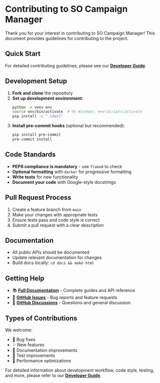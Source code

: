 # Contributing to SO Campaign Manager

Thank you for your interest in contributing to SO Campaign Manager! This document provides guidelines for contributing to the project.

## Quick Start

For detailed contributing guidelines, please see our **[Developer Guide](docs/developer_guide.rst)**.

## Development Setup

1. **Fork and clone** the repository
2. **Set up development environment**:
   ```bash
   python -m venv env
   source env/bin/activate  # On Windows: env\Scripts\activate
   pip install -e ".[dev]"
   ```
3. **Install pre-commit hooks** (optional but recommended):
   ```bash
   pip install pre-commit
   pre-commit install
   ```

## Code Standards

- **PEP8 compliance is mandatory** - use `flake8` to check
- **Optional formatting** with `darker` for progressive formatting
- **Write tests** for new functionality
- **Document your code** with Google-style docstrings

## Pull Request Process

1. Create a feature branch from `main`
2. Make your changes with appropriate tests
3. Ensure tests pass and code style is correct
4. Submit a pull request with a clear description

## Documentation

- All public APIs should be documented
- Update relevant documentation for changes
- Build docs locally: `cd docs && make html`

## Getting Help

- 📚 **[Full Documentation](docs/index.rst)** - Complete guides and API reference
- 🐛 **[GitHub Issues](https://github.com/simonsobs/so_campaign_manager/issues)** - Bug reports and feature requests
- 💬 **[GitHub Discussions](https://github.com/simonsobs/so_campaign_manager/discussions)** - Questions and general discussion

## Types of Contributions

We welcome:
- 🐛 Bug fixes
- ✨ New features
- 📝 Documentation improvements
- 🧪 Test improvements
- 🔧 Performance optimizations

For detailed information about development workflow, code style, testing, and more, please refer to our **[Developer Guide](docs/developer_guide.rst)**.